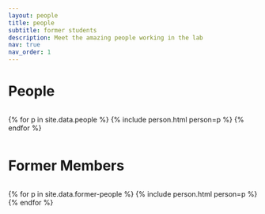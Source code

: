 ```yaml
---
layout: people
title: people
subtitle: former students
description: Meet the amazing people working in the lab
nav: true
nav_order: 1
---
```


<h1 style="padding-bottom:2.5%;">People</h1>

{% for p in site.data.people %}
{% include person.html person=p %}
{% endfor %}

<h1 style="padding-bottom:2.5%; padding-top:2.5%;">Former Members</h1>

{% for p in site.data.former-people %}
{% include person.html person=p %}
{% endfor %}
